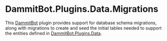 ﻿# DammitBot.Plugins.Data.Migrations

This [DammitBot](../DammitBot.Core/README.md) plugin provides support for database schema migrations,
along with migrations to create and seed the initial tables needed to support the entities defined in
[DammitBot.Plugins.Data](../DammitBot.Plugins.Data/README.md).